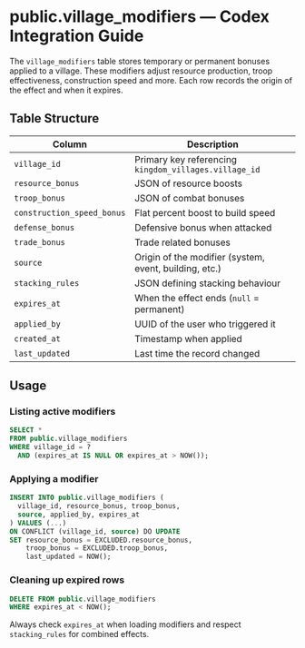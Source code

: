 # public.village_modifiers — Codex Integration Guide

The `village_modifiers` table stores temporary or permanent bonuses applied to a village. These modifiers adjust resource production, troop effectiveness, construction speed and more. Each row records the origin of the effect and when it expires.

## Table Structure

| Column | Description |
| --- | --- |
| `village_id` | Primary key referencing `kingdom_villages.village_id` |
| `resource_bonus` | JSON of resource boosts |
| `troop_bonus` | JSON of combat bonuses |
| `construction_speed_bonus` | Flat percent boost to build speed |
| `defense_bonus` | Defensive bonus when attacked |
| `trade_bonus` | Trade related bonuses |
| `source` | Origin of the modifier (system, event, building, etc.) |
| `stacking_rules` | JSON defining stacking behaviour |
| `expires_at` | When the effect ends (`null` = permanent) |
| `applied_by` | UUID of the user who triggered it |
| `created_at` | Timestamp when applied |
| `last_updated` | Last time the record changed |

## Usage

### Listing active modifiers
```sql
SELECT *
FROM public.village_modifiers
WHERE village_id = ?
  AND (expires_at IS NULL OR expires_at > NOW());
```

### Applying a modifier
```sql
INSERT INTO public.village_modifiers (
  village_id, resource_bonus, troop_bonus,
  source, applied_by, expires_at
) VALUES (...)
ON CONFLICT (village_id, source) DO UPDATE
SET resource_bonus = EXCLUDED.resource_bonus,
    troop_bonus = EXCLUDED.troop_bonus,
    last_updated = NOW();
```

### Cleaning up expired rows
```sql
DELETE FROM public.village_modifiers
WHERE expires_at < NOW();
```

Always check `expires_at` when loading modifiers and respect `stacking_rules` for combined effects.
